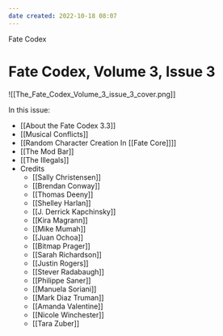 ```yaml
---
date created: 2022-10-18 08:07
---
```


Fate Codex

# Fate Codex, Volume 3, Issue 3
![[The_Fate_Codex_Volume_3_issue_3_cover.png]]

In this issue:

- [[About the Fate Codex 3.3]]
- [[Musical Conflicts]]
- [[Random Character Creation In [[Fate Core]]]]
- [[The Mod Bar]]
- [[The Illegals]]
- Credits
	- [[Sally Christensen]]
	- [[Brendan Conway]]
	- [[Thomas Deeny]]
	- [[Shelley Harlan]]
	- [[J. Derrick Kapchinsky]]
	- [[Kira Magrann]]
	- [[Mike Mumah]]
	- [[Juan Ochoa]]
	- [[Bitmap Prager]]
	- [[Sarah Richardson]]
	- [[Justin Rogers]]
	- [[Stever Radabaugh]]
	- [[Philippe Saner]]
	- [[Manuela Soriani]]
	- [[Mark Diaz Truman]]
	- [[Amanda Valentine]]
	- [[Nicole Winchester]]
	- [[Tara Zuber]]
